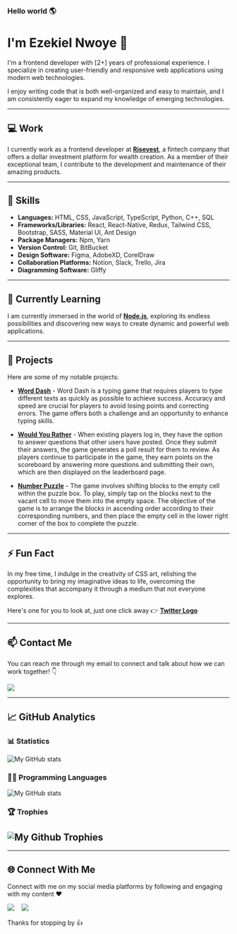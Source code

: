 ### Hello world 🌎

# I'm **Ezekiel Nwoye** 👋

I'm a frontend developer with \[2+\] years of professional experience. I specialize in creating user-friendly and responsive web applications using modern web technologies.

I enjoy writing code that is both well-organized and easy to maintain, and I am consistently eager to expand my knowledge of emerging technologies.

---

## ‍💻 **Work**

I currently work as a frontend developer at [**Risevest**](https://risevest.com/), a fintech company that offers a dollar investment platform for wealth creation. As a member of their exceptional team, I contribute to the development and maintenance of their amazing products.

---

## 💼 **Skills**

- **Languages:** HTML, CSS, JavaScript, TypeScript, Python, C++, SQL
- **Frameworks/Libraries:** React, React-Native, Redux, Tailwind CSS, Bootstrap, SASS, Material UI, Ant Design
- **Package Managers:** Npm, Yarn
- **Version Control:** Git, BitBucket
- **Design Software:** Figma, AdobeXD, CorelDraw
- **Collaboration Platforms:** Notion, Slack, Trello, Jira
- **Diagramming Software:** Gliffy

---

## 🌱 **Currently Learning**

I am currently immersed in the world of [**Node.js**](https://nodejs.org/en/about/), exploring its endless possibilities and discovering new ways to create dynamic and powerful web applications.

---

## 📌 **Projects**

Here are some of my notable projects:

- [**Word Dash**](https://word-dash.vercel.app/) - Word Dash is a typing game that requires players to type different texts as quickly as possible to achieve success. Accuracy and speed are crucial for players to avoid losing points and correcting errors. The game offers both a challenge and an opportunity to enhance typing skills.

- [**Would You Rather**](https://the-would-you-rather-game.netlify.app/) - When existing players log in, they have the option to answer questions that other users have posted. Once they submit their answers, the game generates a poll result for them to review. As players continue to participate in the game, they earn points on the scoreboard by answering more questions and submitting their own, which are then displayed on the leaderboard page.

- [**Number Puzzle**](https://number-slide-puzzle.netlify.app/) - The game involves shifting blocks to the empty cell within the puzzle box. To play, simply tap on the blocks next to the vacant cell to move them into the empty space. The objective of the game is to arrange the blocks in ascending order according to their corresponding numbers, and then place the empty cell in the lower right corner of the box to complete the puzzle.

---

## ⚡ **Fun Fact**

In my free time, I indulge in the creativity of CSS art, relishing the opportunity to bring my imaginative ideas to life, overcoming the complexities that accompany it through a medium that not everyone explores.

Here's one for you to look at, just one click away 👉 [**Twitter Logo**](https://nwoye-ezekiel.github.io/CSS-Art-Twitter-Logo/)

---

## 📫 **Contact Me**

You can reach me through my email to connect and talk about how we can work together! 👇

[![](https://img.shields.io/badge/Gmail-D14836?style=for-the-badge&logo=gmail&logoColor=white)](mailto:chinecherem.nwoye.cn@gmail.com@gmail.com)

---

## 📈 **GitHub Analytics**

### 📊 **Statistics**

![My GitHub stats](https://github-readme-stats-eight-theta.vercel.app/api?username=nwoye-ezekiel&show_icons=true&include_all_commits=true&count_private=true&theme=algolia)

### 👨‍💻 **Programming Languages**

![My GitHub stats](https://github-readme-stats-eight-theta.vercel.app/api/top-langs/?username=nwoye-ezekiel&layout=compact&langs_count=10&&theme=algolia)

### 🏆 **Trophies**

## ![My Github Trophies](https://github-profile-trophy.vercel.app/?username=nwoye-ezekiel&theme=algolia)

---

## 🌐 **Connect With Me**

Connect with me on my social media platforms by following and engaging with my content ❤️

[![](https://img.shields.io/badge/Twitter-1DA1F2?style=for-the-badge&logo=twitter&logoColor=white)](https://twitter.com/nwoye_ezekiel)   
[![](https://img.shields.io/badge/LinkedIn-1877F2?style=for-the-badge&logo=linkedin&logoColor=white)](https://www.linkedin.com/in/nwoyeezekiel/)

Thanks for stopping by 👍
